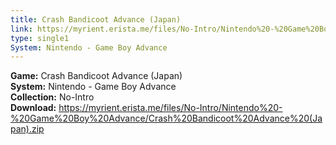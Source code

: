```yaml
---
title: Crash Bandicoot Advance (Japan)
link: https://myrient.erista.me/files/No-Intro/Nintendo%20-%20Game%20Boy%20Advance/Crash%20Bandicoot%20Advance%20(Japan).zip
type: single1
System: Nintendo - Game Boy Advance
---
```

<b>Game:</b> Crash Bandicoot Advance (Japan)<br>
<b>System:</b> Nintendo - Game Boy Advance<br>
<b>Collection:</b> No-Intro<br>
<b>Download:</b> https://myrient.erista.me/files/No-Intro/Nintendo%20-%20Game%20Boy%20Advance/Crash%20Bandicoot%20Advance%20(Japan).zip